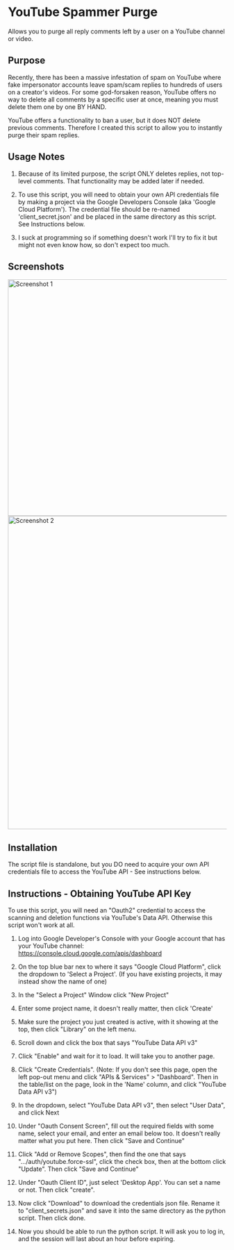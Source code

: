 # YouTube Spammer Purge

Allows you to purge all reply comments left by a user on a YouTube channel or video.

## Purpose
Recently, there has been a massive infestation of spam on YouTube where fake impersonator accounts leave spam/scam replies to hundreds of users on a creator's videos. For some god-forsaken reason, YouTube offers no way to delete all comments by a specific user at once, meaning you must delete them one by one BY HAND.

YouTube offers a functionality to ban a user, but it does NOT delete previous comments. Therefore I created this script to allow you to instantly purge their spam replies.

## Usage Notes

1. Because of its limited purpose, the script ONLY deletes replies, not top-level comments. That functionality may be added later if needed.

2. To use this script, you will need to obtain your own API credentials file by making a project via the Google Developers Console (aka 'Google Cloud Platform'). The credential file should be re-named 'client_secret.json' and be placed in the same directory as this script. See Instructions below.

3. I suck at programming so if something doesn't work I'll try to fix it but might not
   even know how, so don't expect too much.

## Screenshots
<img width="545" alt="Screenshot 1" src="https://user-images.githubusercontent.com/12518330/139163806-9cc7aa50-0bce-4113-afeb-707ee6689b5e.png">
<img width="722" alt="Screenshot 2" src="https://user-images.githubusercontent.com/12518330/139163816-18efe73e-1304-4187-b5da-b6d4b096e46d.png">


## Installation

The script file is standalone, but you DO need to acquire your own API credentials file to access the YouTube API - See instructions below.

## Instructions - Obtaining YouTube API Key

To use this script, you will need an "Oauth2" credential to access the scanning and deletion functions via YouTube's Data API. Otherwise this script won't work at all.

1. Log into Google Developer's Console with your Google account that has your YouTube channel:  https://console.cloud.google.com/apis/dashboard

2. On the top blue bar nex to where it says "Google Cloud Platform", click the dropdown to 'Select a Project'. (If you have existing projects, it may instead show the name of one)

3. In the "Select a Project" Window click "New Project"

4. Enter some project name, it doesn't really matter, then click 'Create'

5. Make sure the project you just created is active, with it showing at the top, then click "Library" on the left menu.

6. Scroll down and click the box that says "YouTube Data API v3"

7. Click "Enable" and wait for it to load. It will take you to another page.

8. Click "Create Credentials". 
(Note: If you don't see this page, open the left pop-out menu and click "APIs & Services" > "Dashboard". Then in the table/list on the page, look in the 'Name' column, and click "YouTube Data API v3")

9. In the dropdown, select "YouTube Data API v3", then select "User Data", and click Next

10. Under "Oauth Consent Screen", fill out the required fields with some name, select your email, and enter an email below too. It doesn't really matter what you put here. Then click "Save and Continue"

11. Click "Add or Remove Scopes", then find the one that says ".../auth/youtube.force-ssl", click the check box, then at the bottom click "Update". Then click "Save and Continue"

12. Under "Oauth Client ID", just select 'Desktop App'. You can set a name or not. Then click "create".

13. Now click "Download" to download the credentials json file. Rename it to "client_secrets.json" and save it into the same directory as the python script. Then click done.

14. Now you should be able to run the python script. It will ask you to log in, and the session will last about an hour before expiring.


